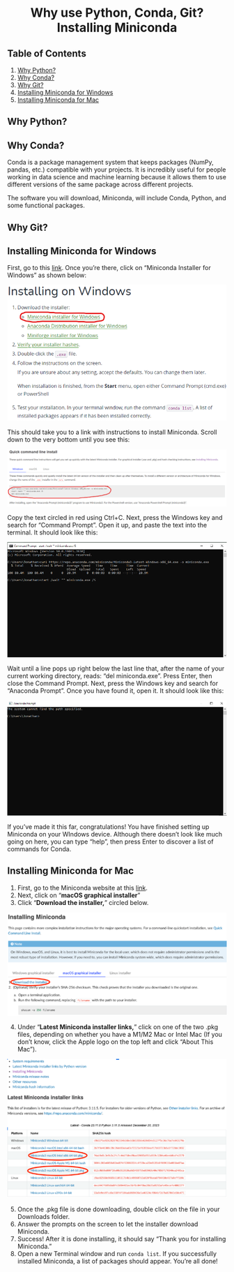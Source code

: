 # <center> Why use Python, Conda, Git? Installing Miniconda </center>

## Table of Contents
1. [Why Python?](#python)
2. [Why Conda?](#conda)
3. [Why Git?](#git)
4. [Installing Miniconda for Windows](#windows)
5. [Installing Miniconda for Mac](#mac)

## Why Python? <a name="python"></a>

## Why Conda? <a name="conda"></a>

Conda is a package management system that keeps packages (NumPy, pandas, etc.) compatible with your projects. It is incredibly useful for people working in data science and machine learning because it allows them to use different versions of the same package across different projects. 

The software you will download, Miniconda, will include Conda, Python, and some functional packages.

## Why Git? <a name="git"></a>

## Installing Miniconda for Windows <a name="windows"></a>

First, go to this [link](https://conda.io/projects/conda/en/latest/user-guide/install/windows.html). Once you’re there, click on “Miniconda Installer for Windows” as shown below:

![Image](images/conda_1.png)

This should take you to a link with instructions to install Miniconda. Scroll down to the very bottom until you see this:

![Image](images/conda_2.png)

Copy the text circled in red using Ctrl+C. Next, press the Windows key and search for “Command Prompt”. Open it up, and paste the text into the terminal. It should look like this:

![Image](images/conda_3.png)

Wait until a line pops up right below the last line that, after the name of your current working directory, reads: “del miniconda.exe”. Press Enter, then close the Command Prompt. Next, press the Windows key and search for “Anaconda Prompt”. Once you have found it, open it. It should look like this:

![Image](images/conda_4.png)

If you’ve made it this far, congratulations! You have finished setting up Miniconda on your WIndows device. Although there doesn’t look like much going on here, you can type “help”, then press Enter to discover a list of commands for Conda. 

## Installing Miniconda for Mac <a name="mac"></a>

1. First, go to the Miniconda website at this [link](https://docs.conda.io/projects/miniconda/en/latest/miniconda-install.html). 
2. Next, click on “**macOS graphical installer**”
3. Click “**Download the installer,**” circled below.

![Image](images/mac_1.png)

4. Under “**Latest Miniconda installer links,**” click on one of the two .pkg files, depending on whether you have a M1/M2 Mac or Intel Mac (If you don’t know, click the Apple logo on the top left and click “About This Mac”).

![Image](images/mac_2.png)

5. Once the .pkg file is done downloading, double click on the file in your Downloads folder.
6. Answer the prompts on the screen to let the installer download Miniconda.
7. Success! After it is done installing, it should say “Thank you for installing Miniconda.”
8. Open a new Terminal window and run `conda list`. If you successfully installed Miniconda, a list of packages should appear. You’re all done!
